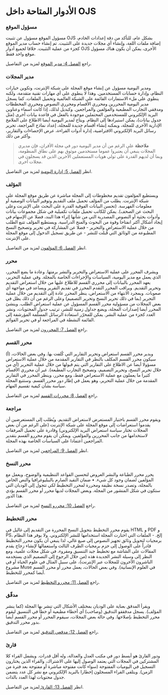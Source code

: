# الأدوار المتاحة داخل OJS


### مسؤول الموقع



مسؤول الموقع مسؤول عن تثبيت OJS بشكل عام، للتأكد من دقة إعدادات الخادم، إضافة ملفات اللغة، وإنشاء أي مجلات جديدة على التثبيت. تم إنشاء حساب مدير الموقع كجزء من عملية التثبيت. خلافا لجميع أدوار OJS الأخرى، يمكن أن يكون هناك مسؤول موقع واحد فقط.

راجع [الفصل 4: مدير الموقع](https://docs.pkp.sfu.ca/learning-ojs-2/en/site_administrator) لمزيد من التفاصيل.


### مدير المجلات


ومدير اليومية مسؤول عن إنشاء موقع المجلة على شبكة الإنترنت، وتكوين خيارات النظام، وإدارة حسابات المستخدمين. وهذا لا ينطوي على أي مهارات تقنية متقدمة، ولكنه ينطوي على ملء الاستمارات القائمة على الشبكة العالمية وتحميل الملفات. كما يسجل مدير اليومية المحررين ومحرري الأقسام ومحرري النصوص ومحرري المخططات ومدققي التجارب المطبعية والمؤلفين والمراجعين. وكبديل لذلك، إذا كانت أسماء وعناوين البريد الإلكتروني للمستخدمين المحتملين موجودة بالفعل في قاعدة بيانات أخرى (مثل جدول بيانات)، يمكن استيرادها إلى النظام. ويتاح لمدير اليومية أيضا الاطلاع على الملامح الإدارية الأخرى للمجلة، ويمكنه إنشاء أقسام جديدة للمجلة، إعداد نماذج المراجعة، تحرير رسائل البريد الإلكتروني الافتراضية، إدارة أدوات القراءة، عرض الإحصاءات والتقارير، وأكثر من ذلك.


> **ملاحظة** على الرغم من أن مدير اليومية دور في مجلة الأقران، فإن مديري المجلات ينبغي أن يعتبروا عموما مستخدمين موثوق بهم على نطاق المنظومة، وبما أن لديهم القدرة على تولي هويات المستعملين الآخرين الذين قد يسجلون في مجلات أخرى.

انظر [الفصل 5: إدارة اليومية](https://docs.pkp.sfu.ca/learning-ojs-2/en/journal_management) لمزيد من التفاصيل.


### المؤلف



ويستطيع المؤلفون تقديم مخطوطات إلى المجلة مباشرة عن طريق موقع المجلة على شبكة الإنترنت. يطلب من المؤلف تحميل ملف التقديم وتوفير البيانات الوصفية أو معلومات الفهرسة. (تحسن البيانات الفوقية القدرة على البحث على الإنترنت وعلى البحث عن الصحف). يمكن للكاتب تحميل ملفات تكميلية في شكل مجموعات بيانات وأدوات بحثية أو النصوص المصدرية التي من شأنها إثراء هذا البند، فضلا عن الإسهام في إيجاد أشكال أكثر انفتاحا وقوة من البحوث والمنح الدراسية. ويستطيع المؤلف تتبع الطلب من خلال عملية الاستعراض والتحرير - فضلا عن المشاركة في تحرير وتصحيح النسخ المطبوعة من الوثائق التي قُبلت للنشر - عن طريق تسجيل الدخول إلى موقع المجلة على الإنترنت.

انظر [الفصل 6: المؤلفون](https://docs.pkp.sfu.ca/learning-ojs-2/en/authors) لمزيد من التفاصيل.



### محرر



ويشرف المحرر على عملية الاستعراض والتحرير والنشر برمتها. وعادة ما يضع المحرر، الذي يعمل مع مدير اليومية، السياسات والإجراءات الخاصة بالمجلة. وفي عملية التحرير، يعهد المحرر بالبيانات إلى محرري القسم للاطلاع عليها من خلال استعراض التقديم وتحرير التقديم. ويراقب المحرر التقدم المحرز في تقديم التقرير ويساعد في مواجهة أي صعوبات. وبمجرد الانتهاء من الاستعراض، ينظر المحرر عادة إلى التقديم من خلال عملية التحرير (بما في ذلك تحرير النسخ وتحرير التصميم) وعلى الرغم من أن ذلك يظل في بعض المجلات من مسؤولية محرر القسم المسؤول عن عملية استعراض الطلب. وينشئ المحرر أيضا إصدارات المجلة، ويضع جداول زمنية للنشر، ترتيب جدول المحتويات، ونشر العدد كجزء من عملية النشر. يمكن للمحرّر استعادة الرسائل المسلّمة المؤرشفة إلى القائمة النشطة في المراجعة أو في تحرير القوائم.

راجع [الفصل 7: المحررون](https://docs.pkp.sfu.ca/learning-ojs-2/en/editors) لمزيد من التفاصيل.


### محرر القسم



ويدير محرر القسم استعراض وتحرير التقارير التي كُلفت بها. وفي بعض الحالات، (أ) سيكون محرر القسم المكلف بالنظر في التقارير المقدمة من خلال عملية الاستعراض مسؤولا أيضا عن الاطلاع على التقارير التي يتم قبولها من خلال عملية التحرير (أي من خلال تحرير النسخ، وتحرير التصميم، وتصحيح التجارب المطبعة). غير أن محرري الأقسام كثيرا ما يعملون مع عملية الاستعراض فقط، ومع محرر، وينظر المحرر في التقارير المقدمة من خلال عملية التحرير، وهو يعمل في إطار دور محرر القسم. وستتبع المجلة سياسة بشأن كيفية تقسيم المهام.

راجع [الفصل 8: محررات القسم](https://docs.pkp.sfu.ca/learning-ojs-2/en/section_editors) لمزيد من التفاصيل.


### مراجعة



ويقوم محرر القسم باختيار المستعرض لاستعراض التقديم. ويُطلب إلى المستعرضين أن يقدموا استعراضات إلى موقع المجلة على شبكة الإنترنت (على الرغم من أن بعض المجلات تختار سياسة استعراض البريد الإلكتروني) وقادرة على تحميل المرفقات لاستخدامها من جانب المحررين والمؤلفين. ويمكن أن يقوم محررو القسم بتقدير المراجعين اعتمادا على السياسات الخاصة بهذه المجلة.

انظر [الفصل 9: المراجعين](https://docs.pkp.sfu.ca/learning-ojs-2/en/reviewers) لمزيد من التفاصيل.


### محرر النسخ



يحرر محرر الطباعة والنشر العروض لتحسين القواعد التنظيمية والوضوح، ويعمل مع المؤلفين لضمان وجود كل شيء. • ضمان التقيد الصارم بالببليوغرافيا والنص الخاص بالمجلة، وتصدر نسخة نظيفة ومحررة لمحرر التخطيط لكي تتحول إلى الوديان التي ستكون في شكل المنشور من المجلة. وبعض المجلات لديها محرر أو محرر القسم يؤدي هذا الدور.

راجع [الفصل 10: محررو النسخ](https://docs.pkp.sfu.ca/learning-ojs-2/en/copyeditors) لمزيد من التفاصيل.



### محرر التخطيط



يقوم محرر التخطيط بتحويل النسخ المحررة من التقديم إلى غاليل في HTML و PDF و PS، إلخ. - الملفات التي اختارت المجلة استخدامها للنشر الإلكتروني. ولا يوفر هذا النظام برمجيات لتحويل وثائق تجهيز النصوص إلى صيغ غالي، لذا ينبغي أن يكون محرر التخطيط قادراً على الوصول إلى حزم برمجيات الطرف الثالث واستعمالها لإنشاء زجاج يقدم المقالات على الشاشة مع تخطيط جيد التنسيق ومقروء، في شكل مجلات علمية، ومع النظر إلى وسيلة النشر الجديدة هذه (من خلال الرجوع إلى التصميم الذي يستخدمه الناشرون الآخرون للمجلات عبر الإنترنت)، على سبيل المثال في علوم الحياة أو في مشروع Muse في العلوم الإنسانية). وفي بعض الحالات، يعمل محرر أو محرر القسم أيضا كمحرر للتخطيط.

راجع [الفصل 11: محررو التخطيط](https://docs.pkp.sfu.ca/learning-ojs-2/en/layout_editors) لمزيد من التفاصيل.



### مدقّق



ويقرأ المدقق بعناية على الوديان بمختلف الأشكال التي تنشر بها المجلة (كما ينشر المؤلف). يسجل مدقققو التدقيق (وصاحب) أي أخطاء مطبعية أو خطأ في التنسيق ليقوم محرر التخطيط بإصلاحها. وفي حالة بعض المجلات، سيقوم المحرر أو محرر القسم أيضا بدور محرر التدقيق.

راجع [الفصل 12: مدقعي التدقيق](https://docs.pkp.sfu.ca/learning-ojs-2/en/proofreaders) لمزيد من التفاصيل.


### قارئ



ودور القارئ هو أبسط دور في مكتب العدل والعدالة، وله أقل قدرات. ويشمل القراء كلا المشتركين في المجلات التي يعتمد الوصول إليها على الاشتراك، والقراء الذين يختارون التسجيل في اليوميات المفتوحة (سواء كانت مفتوحة مباشرة أو مفتوحة بعد فترة من الزمن). ويتلقى القراء المسجلون إخطارا بالبريد الإلكتروني مع نشر كل عدد يتضمن جدول محتويات لهذا العدد بالذات.

انظر [الفصل 13: القارئ ](https://docs.pkp.sfu.ca/learning-ojs-2/en/readers)لمزيد من التفاصيل.



